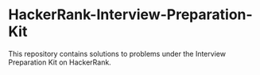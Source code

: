 # HackerRank-Interview-Preparation-Kit
This repository contains solutions to problems under the Interview Preparation Kit on HackerRank.
